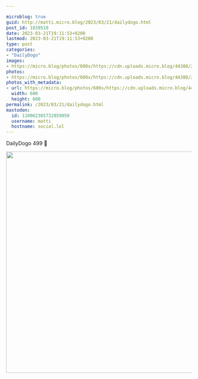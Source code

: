 ```yaml
---

microblog: true
guid: http://matti.micro.blog/2023/03/21/dailydogo.html
post_id: 1839510
date: 2023-03-21T19:11:53+0200
lastmod: 2023-03-21T19:11:53+0200
type: post
categories:
- "DailyDogo"
images:
- https://micro.blog/photos/600x/https://cdn.uploads.micro.blog/44388/2023/283f42e226.jpg
photos:
- https://micro.blog/photos/600x/https://cdn.uploads.micro.blog/44388/2023/283f42e226.jpg
photos_with_metadata:
- url: https://micro.blog/photos/600x/https://cdn.uploads.micro.blog/44388/2023/283f42e226.jpg
  width: 600
  height: 600
permalink: /2023/03/21/dailydogo.html
mastodon:
  id: 110062385732859050
  username: matti
  hostname: social.lol
---
```

DailyDogo 499 🐶

<img src="/media/uploads/2023/283f42e226.jpg" width="600" height="600" alt="" />
